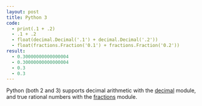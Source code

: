 ```yaml
---
layout: post
title: Python 3
code:
  - print(.1 + .2)
  - .1 + .2
  - float(decimal.Decimal('.1') + decimal.Decimal('.2'))
  - float(fractions.Fraction('0.1') + fractions.Fraction('0.2'))
result:
  - 0.30000000000000004
  - 0.30000000000000004
  - 0.3
  - 0.3
---
```


Python (both 2 and 3) supports decimal arithmetic with the [decimal][1] module,
and true rational numbers with the [fractions][2] module.

[1]: https://docs.python.org/3/library/decimal.html
[2]: https://docs.python.org/3.7/library/fractions.html
